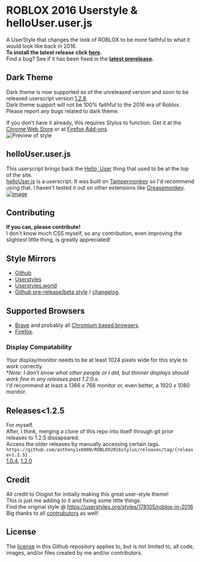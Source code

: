 
# ROBLOX 2016 Userstyle & helloUser.user.js
A UserStyle that changes the look of ROBLOX to be more faithful to what it would look like back in 2016.\
**To install the latest release click [here](https://github.com/anthony1x6000/ROBLOX2016stylus/raw/downloads/.user.css-installFiles/release.user.css).** \
Find a bug? See if it has been fixed in the **[latest prerelease](https://github.com/anthony1x6000/ROBLOX2016stylus/raw/main/devDownloads/roblox2016-preLatest.user.css).**
## Dark Theme
Dark theme is now supported as of the unreleased version and soon to be released userscript version [1.2.8](https://github.com/anthony1x6000/ROBLOX2016stylus/blob/main/devDownloads/roblox2016-preLatest.user.css). \
Dark theme support will not be 100% faithful to the 2016 era of Roblox.
Please report any bugs related to dark theme.


If you don't have it already, this requires Stylus to function. Get it at the [Chrome Web Store](https://chrome.google.com/webstore/detail/stylus/clngdbkpkpeebahjckkjfobafhncgmne) or at [Firefox Add-ons](https://addons.mozilla.org/en-US/firefox/addon/styl-us/). \
![Preview of style](https://github.com/anthony1x6000/ROBLOX2016stylus/blob/main/images/2016_stuff/preview.png?raw=true "Preview")
## helloUser.user.js
This userscript brings back the [Hello, User](https://files.catbox.moe/26eosn.png) thing that used to be at the top of the site.\
[helloUser](https://raw.githubusercontent.com/anthony1x6000/ROBLOX2016stylus/main/helloUser.user.js)[.js](https://github.com/anthony1x6000/ROBLOX2016stylus/blob/main/helloUser.user.js) is a userscript. It was built on [Tampermonkey](https://www.tampermonkey.net/) so I'd recommend using that. I haven't tested it out on other extensions like [Greasemonkey](https://www.greasespot.net/).
[![image](https://github.com/anthony1x6000/ROBLOX2016stylus/assets/33004321/57ab6c00-ed33-460e-8253-583362660523)
]([url](https://youtu.be/cLTlOtZMDtk?t=706))
## Contributing
**If you can, please contribute!** \
I don't know much CSS myself, so any contribution, even improving the slightest little thing, is greatly appreciated!
## Style Mirrors
 - [Github](https://github.com/anthony1x6000/ROBLOX2016stylus/raw/downloads/.user.css-installFiles/release.user.css)
 - [Userstyles](https://userstyles.org/styles/189624)
 - [Userstyles.world](https://userstyles.world/style/1485)
 - [Github pre-release/beta style](https://github.com/anthony1x6000/ROBLOX2016stylus#unreleasedbeta-style) / [changelog](https://github.com/anthony1x6000/ROBLOX2016stylus/blob/main/unreleasedChanges.md).
## Supported Browsers
- [Brave](https://brave.com/) and probably all [Chromium based browsers](https://en.wikipedia.org/wiki/Chromium_(web_browser)#Browsers_based_on_Chromium).
- [Firefox](https://firefox.com/). 
### Display Compatability
Your display/monitor needs to be at least 1024 pixels wide for this style to work correctly. \
**Note: I don't know what other people or I did, but thinner displays should work fine in any releases past 1.2.0.x.* \
I'd recommend at least a 1366 x 768 monitor or, even better, a 1920 x 1080 monitor.
## Releases<1.2.5
For myself. \
After, I think, merging a clone of this repo into itself through git prior releases to 1.2.5 dissapeared. \
Access the older releases by manually accessing certain tags. ```https://github.com/anthony1x6000/ROBLOX2016stylus/releases/tag/{release<1.2.5}``` \
[1.0.4](https://github.com/anthony1x6000/ROBLOX2016stylus/releases/tag/1.0.4), [1.2.0](https://github.com/anthony1x6000/ROBLOX2016stylus/releases/tag/1.2.0)
## Credit
All credit to Ologist for initially making this great user-style theme! \
This is just me adding to it and fixing some little things. \
Find the original style @ https://userstyles.org/styles/178105/roblox-in-2016 \
Big thanks to all [contrubutors](https://github.com/anthony1x6000/ROBLOX2016stylus/graphs/contributors) as well!
## License
The [license](https://github.com/anthony1x6000/ROBLOX2016stylus/blob/main/LICENSE) in this Github repository applies to, but is not limited to, all code, images, and/or files created by me and/or contributors.
